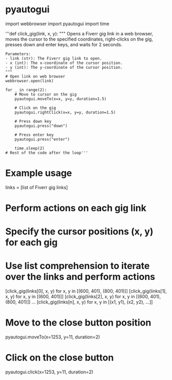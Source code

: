 # pyautogui

import webbrowser
import pyautogui
import time

'''def click_gig(link, x, y):
    """
    Opens a Fiverr gig link in a web browser, moves the cursor to the specified coordinates, 
    right-clicks on the gig, presses down and enter keys, and waits for 2 seconds.
    
    Parameters:
    - link (str): The Fiverr gig link to open.
    - x (int): The x-coordinate of the cursor position.
    - y (int): The y-coordinate of the cursor position.
    """
    # Open link on web browser
    webbrowser.open(link)
    
    for _ in range(2):
        # Move to cursor on the gig
        pyautogui.moveTo(x=x, y=y, duration=1.5)
        
        # Click on the gig
        pyautogui.rightClick(x=x, y=y, duration=1.5)
        
        # Press down key
        pyautogui.press("down")
        
        # Press enter key
        pyautogui.press("enter")

        time.sleep(2)
    # Rest of the code after the loop'''

# Example usage
links = [list of Fiverr gig links]

# Perform actions on each gig link
# Specify the cursor positions (x, y) for each gig
# Use list comprehension to iterate over the links and perform actions
[click_gig(links[0], x, y) for x, y in [(600, 401), (800, 401)]]
[click_gig(links[1], x, y) for x, y in [(600, 401)]]
[click_gig(links[2], x, y) for x, y in [(600, 401), (800, 401)]]
...
[click_gig(links[n], x, y) for x, y in [(x1, y1), (x2, y2), ...]]

# Move to the close button position
pyautogui.moveTo(x=1253, y=11, duration=2)
# Click on the close button
pyautogui.click(x=1253, y=11, duration=2)
